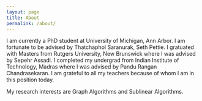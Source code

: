 ```yaml
---
layout: page
title: About
permalink: /about/
---
```

<!-- # jemdoc: menu{MENU}{index.html} -->
<!-- = Chaitanya Nalam -->

<!-- --- -->
<!-- {}{img_left}{./images/Profile.jpg}{profile picture}{200px}{200px}{} -->
<script async src="https://www.googletagmanager.com/gtag/js?id={{ site.google_analytics }}"></script>
<script>
  window['ga-disable-{{ site.google_analytics }}'] = window.doNotTrack === "1" || navigator.doNotTrack === "1" || navigator.doNotTrack === "yes" || navigator.msDoNotTrack === "1";
  window.dataLayer = window.dataLayer || [];
  function gtag(){window.dataLayer.push(arguments);}
  gtag('js', new Date());

  gtag('config', '{{ site.google_analytics }}');
</script>


I am currently a PhD student at University of Michigan, Ann Arbor. I am fortunate to be advised by Thatchaphol Saranurak, Seth Pettie. I gratuated with Masters from Rutgers University, New Brunswick where I was advised by Sepehr Assadi. I completed my undergrad from Indian Institute of Technology, Madras where I was advised by Pandu Rangan Chandrasekaran. I am grateful to all my teachers because of whom I am in this position today.

My research interests are Graph Algorithms and Sublinear Algorithms.

<!-- Contact: nalamsai at umich dot edu -->
<!-- --- -->